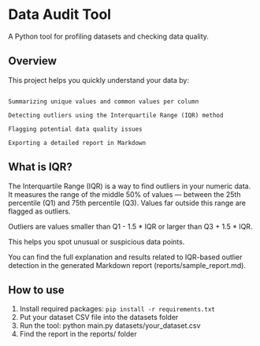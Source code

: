 # Data Audit Tool
A Python tool for profiling datasets and checking data quality.

## Overview
This project helps you quickly understand your data by:

```Checking for missing values, duplicates, and data types

Summarizing unique values and common values per column

Detecting outliers using the Interquartile Range (IQR) method

Flagging potential data quality issues

Exporting a detailed report in Markdown
```

## What is IQR?
The Interquartile Range (IQR) is a way to find outliers in your numeric data. It measures the range of the middle 50% of values — between the 25th percentile (Q1) and 75th percentile (Q3). Values far outside this range are flagged as outliers.

Outliers are values smaller than Q1 - 1.5 * IQR or larger than Q3 + 1.5 * IQR.

This helps you spot unusual or suspicious data points.

You can find the full explanation and results related to IQR-based outlier detection in the generated Markdown report (reports/sample_report.md).

## How to use
1. Install required packages:
``` pip install -r requirements.txt ```
2. Put your dataset CSV file into the datasets folder
3. Run the tool:
   python main.py datasets/your_dataset.csv
4. Find the report in the reports/ folder
